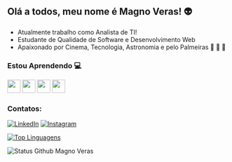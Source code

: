 ## Olá a todos, meu nome é Magno Veras! :alien:

- Atualmente trabalho como Analista de TI!
- Estudante de Qualidade de Software e Desenvolvimento Web
- Apaixonado por Cinema, Tecnologia, Astronomia e pelo Palmeiras :green_heart: :telescope: :movie_camera:
  
### Estou Aprendendo 💻
<img src="https://cdn.jsdelivr.net/gh/devicons/devicon@latest/icons/html5/html5-original.svg" width="30" height="30"/> <img src="https://cdn.jsdelivr.net/gh/devicons/devicon@latest/icons/css3/css3-original.svg" width="30" height="30"/> <img src="https://cdn.jsdelivr.net/gh/devicons/devicon@latest/icons/javascript/javascript-original.svg"  width="30" height="30"/> <img src="https://cdn.jsdelivr.net/gh/devicons/devicon@latest/icons/react/react-original-wordmark.svg" width="30" height="30"/>

### Contatos:

[![LinkedIn](https://img.shields.io/badge/LinkedIn-0077B5?style=for-the-badge&logo=linkedin&logoColor=white)](https://www.linkedin.com/in/magno-veras-7a97579b) [![Instagram](https://img.shields.io/badge/-Instagram-%23E4405F?style=for-the-badge&logo=instagram&logoColor=white)](https://www.instagram.com/omagnoveras/)


[![Top Linguagens](https://github-readme-stats.vercel.app/api/top-langs/?username=omagnoveras)](https://github.com/anuraghazra/github-readme-stats)

![Status Github Magno Veras](https://github-readme-stats.vercel.app/api?username=omagnoveras&show_icons=true&theme=dark)

<!--
**omagnoveras/omagnoveras** is a ✨ _special_ ✨ repository because its `README.md` (this file) appears on your GitHub profile.

Here are some ideas to get you started:


- 🌱 I’m currently learning ...
- 👯 I’m looking to collaborate on ...
- 🤔 I’m looking for help with ...
- 💬 Ask me about ...
- 📫 How to reach me: ...
- 😄 Pronouns: ...
- ⚡ Fun fact: ...
-->
